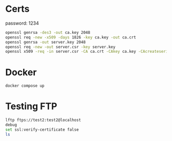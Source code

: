 # Certs
password: 1234
```bash
openssl genrsa -des3 -out ca.key 2048
openssl req -new -x509 -days 1826 -key ca.key -out ca.crt
openssl genrsa -out server.key 2048
openssl req -new -out server.csr -key server.key
openssl x509 -req -in server.csr -CA ca.crt -CAkey ca.key -CAcreateserial -out server.crt -days 3600
```
# Docker
```bash
docker compose up
```

# Testing FTP
```bash
lftp ftps://test2:test2@localhost
debug
set ssl:verify-certificate false
ls
```
